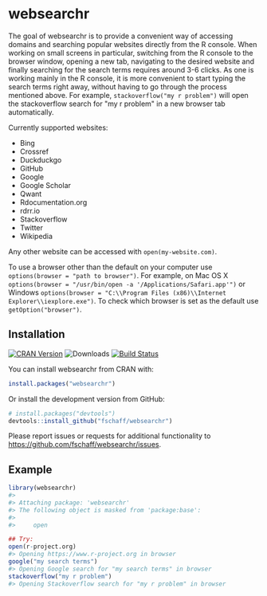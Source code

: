 
<!-- README.md is generated from README.Rmd. Please edit that file -->
websearchr
==========

The goal of websearchr is to provide a convenient way of accessing domains and searching popular websites directly from the R console. When working on small screens in particular, switching from the R console to the browser window, opening a new tab, navigating to the desired website and finally searching for the search terms requires around 3-6 clicks. As one is working mainly in the R console, it is more convenient to start typing the search terms right away, without having to go through the process mentioned above. For example, `stackoverflow("my r problem")` will open the stackoverflow search for "my r problem" in a new browser tab automatically.

Currently supported websites:

-   Bing
-   Crossref
-   Duckduckgo
-   GitHub
-   Google
-   Google Scholar
-   Qwant
-   Rdocumentation.org
-   rdrr.io
-   Stackoverflow
-   Twitter
-   Wikipedia

Any other website can be accessed with `open(my-website.com)`.

To use a browser other than the default on your computer use `options(browser = "path to browser")`. For example, on Mac OS X `options(browser = "/usr/bin/open -a '/Applications/Safari.app'")` or Windows `options(browser = "C:\\Program Files (x86)\\Internet Explorer\\iexplore.exe")`. To check which browser is set as the default use `getOption("browser")`.

Installation
------------

[![CRAN Version](https://www.r-pkg.org/badges/version/websearchr)](https://cran.r-project.org/package=websearchr) ![Downloads](https://cranlogs.r-pkg.org/badges/websearchr) [![Build Status](https://travis-ci.org/fschaff/websearchr.svg?branch=master)](https://travis-ci.org/fschaff/websearchr)

You can install websearchr from CRAN with:

``` r
install.packages("websearchr")
```

Or install the development version from GitHub:

``` r
# install.packages("devtools")
devtools::install_github("fschaff/websearchr")
```

Please report issues or requests for additional functionality to <https://github.com/fschaff/websearchr/issues>.

Example
-------

``` r
library(websearchr)
#> 
#> Attaching package: 'websearchr'
#> The following object is masked from 'package:base':
#> 
#>     open

## Try:
open(r-project.org)
#> Opening https://www.r-project.org in browser
google("my search terms")
#> Opening Google search for "my search terms" in browser
stackoverflow("my r problem")
#> Opening Stackoverflow search for "my r problem" in browser
```

